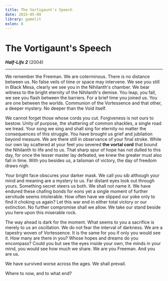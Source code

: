 ```yaml
---
title: The Vortigaunt's Speech
date: 2015-05-09
library: gamelit
exlen: 8
---
```


# The Vortigaunt's Speech #

***Half-Life 2*** (2004)

-----

We remember the Freeman. We are coterminous.
There is no distance between us. No false veils of time or space may intervene.
We see you still in Black Mesa, clearly we see you in the Nihilanth's chamber.
We bear witness to the bright eternity of the Nihilanth's demise.
You leap, you fall, we see you flash between the barriers.
For a brief time you joined us. You are one between the worlds.
Communion of the Vortessence and that other, a deeper mystery. No deeper than the Void itself.

We cannot forget those whose cords you cut. Forgiveness is not ours to bestow.
Unity of purpose, the shattering of common shackles, a single road we tread.
Your song we sing and shall sing for eternity no matter the consequences of this struggle.
You have brought us grief and jubilation beyond measure.
We are there still in observance of your final stroke.
While our own lay scattered at your feet you severed **the vortal cord** that bound the Nihilanth to life and to us.
That sharp spur of hope has not dulled to this day, for once the lesser master lay defeated, we knew the greater must also fall in time.
With you besides us, a talisman of victory, the day of freedom draws nigh.

Your bright face obscures your darker mask.
We call you sib although your mind and meaning are a mystery to us.
Far distant eyes look out through yours.
Something secret steers us both. We shall not name it.
We have endured these chafing bonds for eons yet a single moment of further servitude seems intolerable.
How often have we slipped our yoke only to find it choking us again?
Let this war end in either total victory or our extinction. No further compromise shall we allow.
We take our stand beside you here upon this miserable rock.

The way ahead is dark for the moment.
What seems to you a sacrifice is merely to us an oscillation. We do not fear the interval of darkness.
We are a tapestry woven of Vortessence. It is the same for you if only you would see it.
How many are there in you? Whose hopes and dreams do you encompass?
Could you but see the eyes inside your own, the minds in your mind, you would see how much we share.
We are you Freeman. And you are us.

We have survived worse across the ages.
We shall prevail.

Where to now, and to what end?

